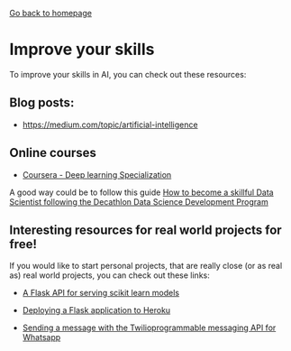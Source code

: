 [Go back to homepage](/../../index.md)

# Improve your skills

To improve your skills in AI, you can check out these resources:

## Blog posts:

* https://medium.com/topic/artificial-intelligence

## Online courses

* [Coursera - Deep learning Specialization](https://www.coursera.org/specializations/deep-learning)

A good way could be to follow this guide [How to become a skillful Data Scientist following the Decathlon Data Science Development Program](https://medium.com/decathlondevelopers/how-to-become-a-skillful-data-scientist-decathlon-53bb738bd58)


## Interesting resources for real world projects for free!

If you would like to start personal projects, that are really close (or as real as) real world projects, you can check out these links:

* [A Flask API for serving scikit learn models](https://towardsdatascience.com/a-flask-api-for-serving-scikit-learn-models-c8bcdaa41daa)

* [Deploying a Flask application to Heroku](https://stackabuse.com/deploying-a-flask-application-to-heroku/)

* [Sending a message with the Twilioprogrammable messaging API for Whatsapp](https://www.twilio.com/docs/whatsapp/quickstart#sending-a-message-with-the-twilio-programmable-messaging-api-for-whatsapp)
